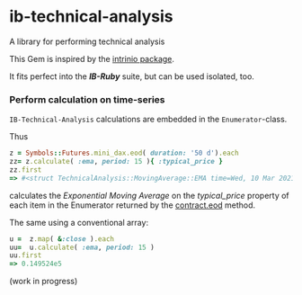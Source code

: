 # ib-technical-analysis
A library for performing technical analysis

This Gem is inspired by the [intrinio package](https://github.com/intrinio/technical-analysis).

It fits perfect into the **_IB-Ruby_** suite, but can be used isolated, too.

### Perform calculation on time-series


`IB-Technical-Analysis` calculations are embedded in the `Enumerator`-class.

Thus
```ruby
z = Symbols::Futures.mini_dax.eod( duration: '50 d').each
zz= z.calculate( :ema, period: 15 ){ :typical_price }
zz.first
=> #<struct TechnicalAnalysis::MovingAverage::EMA time=Wed, 10 Mar 2021, value=0.149524e5> 

```
calculates the _Exponential Moving Average_ on the _typical_price_ property of each item in the 
Enumerator returned by the [contract.eod](https://ib-ruby.github.io/ib-doc/Historical_data.html) method.

The same using a conventional array:
```ruby
u =  z.map( &:close ).each
uu=  u.calculate( :ema, period: 15 ) 
uu.first
=> 0.149524e5 
```


(work in progress)



